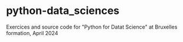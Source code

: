 # python-data_sciences
Exercices and source code for "Python for Datat Science" at Bruxelles formation, April 2024
